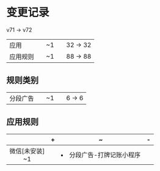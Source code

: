 # 变更记录

v71 -> v72

||||||
|-|:-:|:-:|:-:|:-:|
|应用||~1||32 -> 32|
|应用规则||~1||88 -> 88|

## 规则类别

||||||
|-|:-:|:-:|:-:|:-:|
|分段广告||~1||6 -> 6|

## 应用规则

||+|~|-|
|:-:|-|-|-|
|微信[未安装]<br>~1||<li>分段广告-打牌记账小程序||
